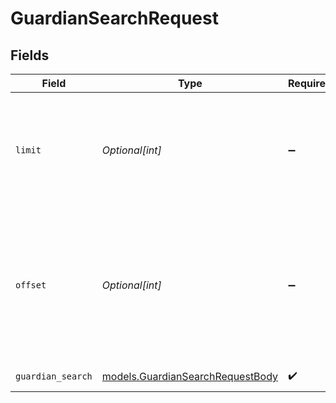 # GuardianSearchRequest


## Fields

| Field                                                                                                   | Type                                                                                                    | Required                                                                                                | Description                                                                                             | Example                                                                                                 |
| ------------------------------------------------------------------------------------------------------- | ------------------------------------------------------------------------------------------------------- | ------------------------------------------------------------------------------------------------------- | ------------------------------------------------------------------------------------------------------- | ------------------------------------------------------------------------------------------------------- |
| `limit`                                                                                                 | *Optional[int]*                                                                                         | :heavy_minus_sign:                                                                                      | The maximum number of Guardians to return (default: 50) when searching Guardians                        | 1                                                                                                       |
| `offset`                                                                                                | *Optional[int]*                                                                                         | :heavy_minus_sign:                                                                                      | The number of Guardians to skip before starting to return results (default: 0) when searching Guardians | 0                                                                                                       |
| `guardian_search`                                                                                       | [models.GuardianSearchRequestBody](../models/guardiansearchrequestbody.md)                              | :heavy_check_mark:                                                                                      | Request body                                                                                            |                                                                                                         |
